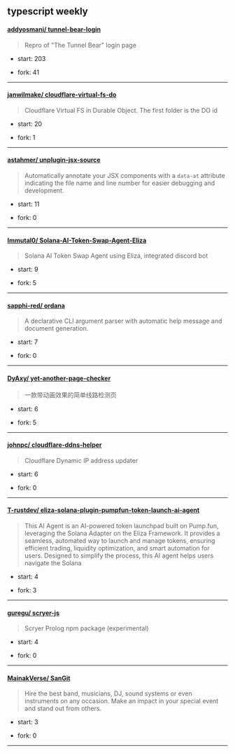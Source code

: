 ## typescript weekly

#### [addyosmani/ tunnel-bear-login](https://github.com/addyosmani/tunnel-bear-login)
>  Repro of "The Tunnel Bear" login page
+ start: 203
+ fork: 41
---
#### [janwilmake/ cloudflare-virtual-fs-do](https://github.com/janwilmake/cloudflare-virtual-fs-do)
>  Cloudflare Virtual FS in Durable Object. The first folder is the DO id
+ start: 20
+ fork: 1
---
#### [astahmer/ unplugin-jsx-source](https://github.com/astahmer/unplugin-jsx-source)
>  Automatically annotate your JSX components with a `data-at` attribute indicating the file name and line number for easier debugging and development.
+ start: 11
+ fork: 0
---
#### [Immutal0/ Solana-AI-Token-Swap-Agent-Eliza](https://github.com/Immutal0/Solana-AI-Token-Swap-Agent-Eliza)
>  Solana AI Token Swap Agent using Eliza, integrated discord bot
+ start: 9
+ fork: 5
---
#### [sapphi-red/ ordana](https://github.com/sapphi-red/ordana)
>  A declarative CLI argument parser with automatic help message and document generation.
+ start: 7
+ fork: 0
---
#### [DyAxy/ yet-another-page-checker](https://github.com/DyAxy/yet-another-page-checker)
>  一款带动画效果的简单线路检测页
+ start: 6
+ fork: 5
---
#### [johnpc/ cloudflare-ddns-helper](https://github.com/johnpc/cloudflare-ddns-helper)
>  Cloudflare Dynamic IP address updater 
+ start: 6
+ fork: 0
---
#### [T-rustdev/ eliza-solana-plugin-pumpfun-token-launch-ai-agent](https://github.com/T-rustdev/eliza-solana-plugin-pumpfun-token-launch-ai-agent)
>  This AI Agent is an AI-powered token launchpad built on Pump.fun, leveraging the Solana Adapter on the Eliza Framework. It provides a seamless, automated way to launch and manage tokens, ensuring efficient trading, liquidity optimization, and smart automation for users. Designed to simplify the process, this AI agent helps users navigate the Solana
+ start: 4
+ fork: 3
---
#### [guregu/ scryer-js](https://github.com/guregu/scryer-js)
>  Scryer Prolog npm package (experimental)
+ start: 4
+ fork: 0
---
#### [MainakVerse/ SanGit](https://github.com/MainakVerse/SanGit)
>  Hire the best band, musicians, DJ, sound systems or even instruments on any occasion. Make an impact in your special event and stand out from others.
+ start: 3
+ fork: 0
---